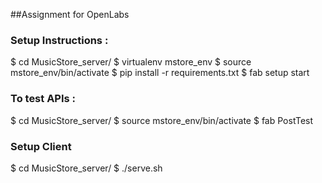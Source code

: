 ##Assignment for OpenLabs

### Setup Instructions :
 $ cd MusicStore_server/
 $ virtualenv mstore_env
 $ source mstore_env/bin/activate 
 $ pip install -r requirements.txt 
 $ fab setup start 
 
### To test APIs :
 $ cd MusicStore_server/
 $ source mstore_env/bin/activate
 $ fab PostTest  
 
### Setup Client 
 $ cd MusicStore_server/
 $ ./serve.sh
 
 
